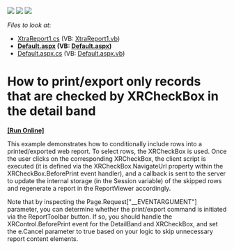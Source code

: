 <!-- default badges list -->
![](https://img.shields.io/endpoint?url=https://codecentral.devexpress.com/api/v1/VersionRange/128602432/13.1.4%2B)
[![](https://img.shields.io/badge/Open_in_DevExpress_Support_Center-FF7200?style=flat-square&logo=DevExpress&logoColor=white)](https://supportcenter.devexpress.com/ticket/details/E1739)
[![](https://img.shields.io/badge/📖_How_to_use_DevExpress_Examples-e9f6fc?style=flat-square)](https://docs.devexpress.com/GeneralInformation/403183)
<!-- default badges end -->
<!-- default file list -->
*Files to look at*:

* [XtraReport1.cs](./CS/WebSite/App_Code/XtraReport1.cs) (VB: [XtraReport1.vb](./VB/WebSite/App_Code/XtraReport1.vb))
* **[Default.aspx](./CS/WebSite/Default.aspx) (VB: [Default.aspx](./VB/WebSite/Default.aspx))**
* [Default.aspx.cs](./CS/WebSite/Default.aspx.cs) (VB: [Default.aspx.vb](./VB/WebSite/Default.aspx.vb))
<!-- default file list end -->
# How to print/export only records that are checked by XRCheckBox in the detail band
<!-- run online -->
**[[Run Online]](https://codecentral.devexpress.com/e1739/)**
<!-- run online end -->


<p>This example demonstrates how to conditionally include rows into a printed/exported web report. To select rows, the XRCheckBox is used. Once the user clicks on the corresponding XRCheckBox, the client script is executed (it is defined via the XRCheckBox.NavigateUrl property within the XRCheckBox.BeforePrint event handler), and a callback is sent to the server to update the internal storage (in the Session variable) of the skipped rows and regenerate a report in the ReportViewer accordingly. </p><p>Note that by inspecting the Page.Request["__EVENTARGUMENT"] parameter, you can determine whether the print/export command is initiated via the ReportToolbar button. If so, you should handle the XRControl.BeforePrint event for the DetailBand and XRCheckBox, and set the e.Cancel parameter to true based on your logic to skip unnecessary report content elements.</p>

<br/>


